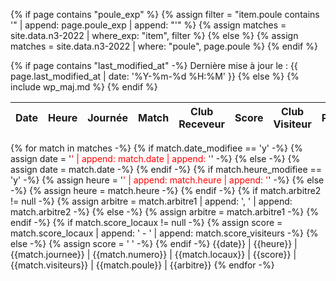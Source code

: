 ---
---
{% if page contains "poule_exp" %}
{%   assign filter = "item.poule contains '" | append: page.poule_exp | append: "'" %}
{%   assign matches = site.data.n3-2022 | where_exp: "item", filter %}
{% else %}
{%   assign matches = site.data.n3-2022 | where: "poule", page.poule %}
{% endif %}

{% if page contains "last_modified_at" -%}
Derni&egrave;re mise &agrave; jour le :
    {{ page.last_modified_at | date: '%Y-%m-%d %H:%M' }}
{% else %}
    {% include wp_maj.md %}
{% endif %}

Date | Heure | Journée | Match | Club Receveur | Score | Club Visiteur | Poule | Arbitres
---|---|---|---|---|---|---|---|---
{% for match in matches -%}
{% if match.date_modifiee == 'y' -%}
  {% assign date = '<span style="color:red">' | append: match.date | append: '</span>' -%}
{% else -%}
{%   assign date = match.date -%}
{% endif -%}
{% if match.heure_modifiee == 'y' -%}
{%   assign heure = '<span style="color:red">' | append: match.heure | append: '</span>' -%}
{% else -%}
{%   assign heure = match.heure -%}
{% endif -%}
{% if match.arbitre2 != null -%}
{%   assign arbitre = match.arbitre1 | append: ', ' | append: match.arbitre2 -%}
{% else -%}
{%   assign arbitre = match.arbitre1 -%}
{% endif -%}
{% if match.score_locaux != null -%}
{%   assign score = match.score_locaux | append: '&nbsp;-&nbsp;' | append: match.score_visiteurs -%}
{% else -%}
{%   assign score = ' ' -%}
{% endif -%}
{{date}} | {{heure}} | {{match.journee}} | {{match.numero}} | {{match.locaux}} | {{score}} | {{match.visiteurs}} | {{match.poule}} | {{arbitre}}
{% endfor -%}
